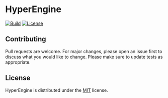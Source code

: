 # HyperEngine

[![Build](https://github.com/SkillerRaptor/hyper_engine/actions/workflows/ci.yml/badge.svg)](https://github.com/SkillerRaptor/hyper_engine/blob/dev/.github/workflows/ci.yml)
[![License](https://img.shields.io/badge/license-MIT-yellow?style=flat)](https://github.com/SkillerRaptor/hyper_engine/blob/dev/LICENSE)

## Contributing

Pull requests are welcome. For major changes, please open an issue first to discuss what you would like to change.
Please make sure to update tests as appropriate.

## License

HyperEngine is distributed under the [MIT](https://github.com/SkillerRaptor/hyper_engine/blob/master/LICENSE) license.

